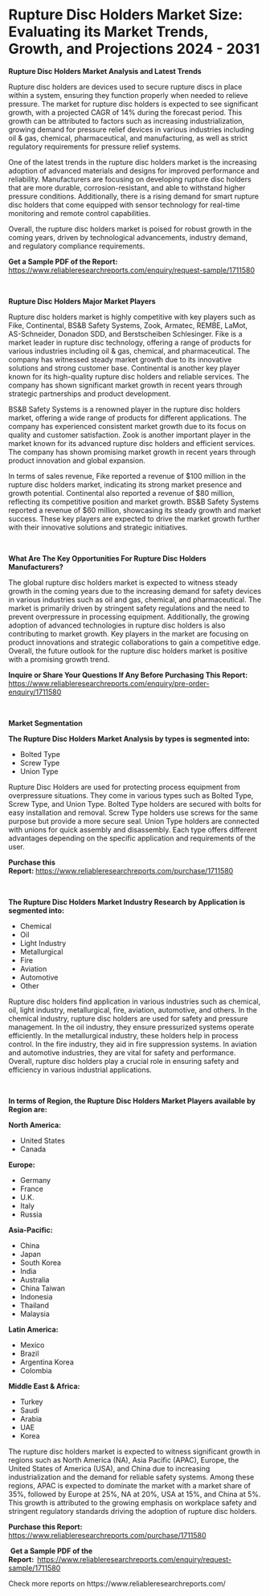 <p><h1>Rupture Disc Holders Market Size: Evaluating its Market Trends, Growth, and Projections 2024 - 2031</h1></p><p><strong>Rupture Disc Holders Market Analysis and Latest Trends</strong></p>
<p><p>Rupture disc holders are devices used to secure rupture discs in place within a system, ensuring they function properly when needed to relieve pressure. The market for rupture disc holders is expected to see significant growth, with a projected CAGR of 14% during the forecast period. This growth can be attributed to factors such as increasing industrialization, growing demand for pressure relief devices in various industries including oil & gas, chemical, pharmaceutical, and manufacturing, as well as strict regulatory requirements for pressure relief systems.</p><p>One of the latest trends in the rupture disc holders market is the increasing adoption of advanced materials and designs for improved performance and reliability. Manufacturers are focusing on developing rupture disc holders that are more durable, corrosion-resistant, and able to withstand higher pressure conditions. Additionally, there is a rising demand for smart rupture disc holders that come equipped with sensor technology for real-time monitoring and remote control capabilities.</p><p>Overall, the rupture disc holders market is poised for robust growth in the coming years, driven by technological advancements, industry demand, and regulatory compliance requirements.</p></p>
<p><strong>Get a Sample PDF of the Report:&nbsp;</strong> <a href="https://www.reliableresearchreports.com/enquiry/request-sample/1711580">https://www.reliableresearchreports.com/enquiry/request-sample/1711580</a></p>
<p>&nbsp;</p>
<p><strong>Rupture Disc Holders Major Market Players</strong></p>
<p><p>Rupture disc holders market is highly competitive with key players such as Fike, Continental, BS&B Safety Systems, Zook, Armatec, REMBE, LaMot, AS-Schneider, Donadon SDD, and Berstscheiben Schlesinger. Fike is a market leader in rupture disc technology, offering a range of products for various industries including oil & gas, chemical, and pharmaceutical. The company has witnessed steady market growth due to its innovative solutions and strong customer base. Continental is another key player known for its high-quality rupture disc holders and reliable services. The company has shown significant market growth in recent years through strategic partnerships and product development.</p><p>BS&B Safety Systems is a renowned player in the rupture disc holders market, offering a wide range of products for different applications. The company has experienced consistent market growth due to its focus on quality and customer satisfaction. Zook is another important player in the market known for its advanced rupture disc holders and efficient services. The company has shown promising market growth in recent years through product innovation and global expansion.</p><p>In terms of sales revenue, Fike reported a revenue of $100 million in the rupture disc holders market, indicating its strong market presence and growth potential. Continental also reported a revenue of $80 million, reflecting its competitive position and market growth. BS&B Safety Systems reported a revenue of $60 million, showcasing its steady growth and market success. These key players are expected to drive the market growth further with their innovative solutions and strategic initiatives.</p></p>
<p>&nbsp;</p>
<p><strong>What Are The Key Opportunities For Rupture Disc Holders Manufacturers?</strong></p>
<p><p>The global rupture disc holders market is expected to witness steady growth in the coming years due to the increasing demand for safety devices in various industries such as oil and gas, chemical, and pharmaceutical. The market is primarily driven by stringent safety regulations and the need to prevent overpressure in processing equipment. Additionally, the growing adoption of advanced technologies in rupture disc holders is also contributing to market growth. Key players in the market are focusing on product innovations and strategic collaborations to gain a competitive edge. Overall, the future outlook for the rupture disc holders market is positive with a promising growth trend.</p></p>
<p><strong>Inquire or Share Your Questions If Any Before Purchasing This Report:</strong> <a href="https://www.reliableresearchreports.com/enquiry/pre-order-enquiry/1711580">https://www.reliableresearchreports.com/enquiry/pre-order-enquiry/1711580</a></p>
<p>&nbsp;</p>
<p><strong>Market Segmentation</strong></p>
<p><strong>The Rupture Disc Holders Market Analysis by types is segmented into:</strong></p>
<p><ul><li>Bolted Type</li><li>Screw Type</li><li>Union Type</li></ul></p>
<p><p>Rupture Disc Holders are used for protecting process equipment from overpressure situations. They come in various types such as Bolted Type, Screw Type, and Union Type. Bolted Type holders are secured with bolts for easy installation and removal. Screw Type holders use screws for the same purpose but provide a more secure seal. Union Type holders are connected with unions for quick assembly and disassembly. Each type offers different advantages depending on the specific application and requirements of the user.</p></p>
<p><strong>Purchase this Report:&nbsp;</strong><a href="https://www.reliableresearchreports.com/purchase/1711580">https://www.reliableresearchreports.com/purchase/1711580</a></p>
<p>&nbsp;</p>
<p><strong>The Rupture Disc Holders Market Industry Research by Application is segmented into:</strong></p>
<p><ul><li>Chemical</li><li>Oil</li><li>Light Industry</li><li>Metallurgical</li><li>Fire</li><li>Aviation</li><li>Automotive</li><li>Other</li></ul></p>
<p><p>Rupture disc holders find application in various industries such as chemical, oil, light industry, metallurgical, fire, aviation, automotive, and others. In the chemical industry, rupture disc holders are used for safety and pressure management. In the oil industry, they ensure pressurized systems operate efficiently. In the metallurgical industry, these holders help in process control. In the fire industry, they aid in fire suppression systems. In aviation and automotive industries, they are vital for safety and performance. Overall, rupture disc holders play a crucial role in ensuring safety and efficiency in various industrial applications.</p></p>
<p>&nbsp;</p>
<p><strong>In terms of Region, the Rupture Disc Holders Market Players available by Region are:</strong></p>
<p>
    <p> <strong> North America: </strong>
        <ul>
            <li>United States</li>
            <li>Canada</li>
        </ul>
        </p> 
    <p> <strong> Europe: </strong>
        <ul>
            <li>Germany</li>
            <li>France</li>
            <li>U.K.</li>
            <li>Italy</li>
            <li>Russia</li>
        </ul>
        </p> 
    <p> <strong> Asia-Pacific: </strong>
        <ul>
            <li>China</li>
            <li>Japan</li>
            <li>South Korea</li>
            <li>India</li>
            <li>Australia</li>
            <li>China Taiwan</li>
            <li>Indonesia</li>
            <li>Thailand</li>
            <li>Malaysia</li>
        </ul>
        </p> 
    <p> <strong> Latin America: </strong>
        <ul>
            <li>Mexico</li>
            <li>Brazil</li>
            <li>Argentina Korea</li>
            <li>Colombia</li>
        </ul>
        </p> 
    <p> <strong> Middle East & Africa: </strong>
        <ul>
            <li>Turkey</li>
            <li>Saudi</li>
            <li>Arabia</li>
            <li>UAE</li>
            <li>Korea</li>
        </ul>
    </p>
    </p>
<p><p>The rupture disc holders market is expected to witness significant growth in regions such as North America (NA), Asia Pacific (APAC), Europe, the United States of America (USA), and China due to increasing industrialization and the demand for reliable safety systems. Among these regions, APAC is expected to dominate the market with a market share of 35%, followed by Europe at 25%, NA at 20%, USA at 15%, and China at 5%. This growth is attributed to the growing emphasis on workplace safety and stringent regulatory standards driving the adoption of rupture disc holders.</p></p>
<p><strong>Purchase this Report: </strong><a href="https://www.reliableresearchreports.com/purchase/1711580">https://www.reliableresearchreports.com/purchase/1711580</a></p>
<p>&nbsp;<strong>Get a Sample PDF of the Report:&nbsp;&nbsp;</strong><a href="https://www.reliableresearchreports.com/enquiry/request-sample/1711580">https://www.reliableresearchreports.com/enquiry/request-sample/1711580</a></p>
<p><strong></strong></p>
<p>Check more reports on https://www.reliableresearchreports.com/</p>